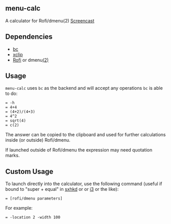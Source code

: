## menu-calc
A calculator for Rofi/dmenu(2)
[Screencast](https://gfycat.com/SociableDopeyHerald)

## Dependencies
- [bc](https://www.archlinux.org/packages/extra/x86_64/bc/)
- [xclip](https://www.archlinux.org/packages/extra/x86_64/xclip/)
- [Rofi](https://aur.archlinux.org/packages/rofi-git/) or
  dmenu[(2)](https://aur.archlinux.org/packages/dmenu2/)

## Usage
`menu-calc` uses `bc` as the backend and will accept any operations `bc` is able
to do:

    = -h
    = 4+4
    = (4+2)/(4+3)
    = 4^2
    = sqrt(4)
    = c(2)

The answer can be copied to the clipboard and used for further calculations
inside (or outside) Rofi/dmenu.

If launched outside of Rofi/dmenu the expression may need quotation marks.

## Custom Usage
To launch directly into the calculator, use the following command (useful if
bound to "super + equal" in [sxhkd](https://github.com/baskerville/sxhkd) or or
[i3](https://i3wm.org/) or the like):

    = [rofi/dmenu parameters]

For example:

    = -location 2 -width 100
